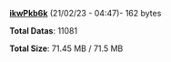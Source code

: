 [**ikwPkb6k**](/data/ikwPkb6k.txt) (21/02/23 - 04:47)- 162 bytes

**Total Datas**: 11081

**Total Size**: 71.45 MB / 71.5 MB